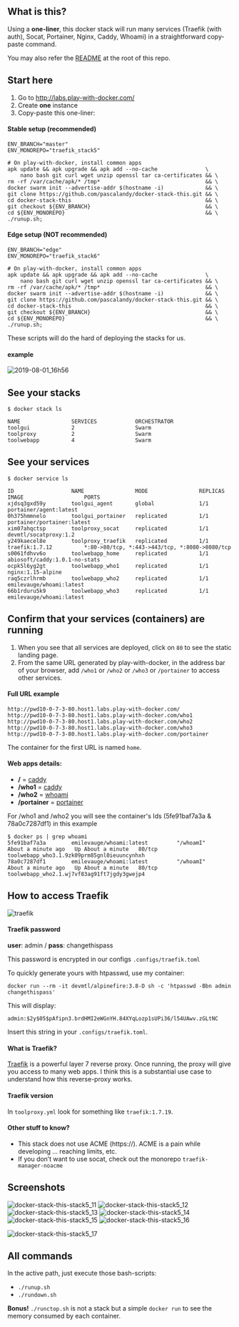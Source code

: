 ## What is this?

Using a **one-liner**, this docker stack will run many services (Traefik (with auth), Socat, Portainer, Nginx, Caddy, Whoami) in a straightforward copy-paste command.

You may also refer the [README](https://github.com/pascalandy/docker-stack-this/blob/master/README.md) at the root of this repo.

## Start here
1. Go to http://labs.play-with-docker.com/ 
2. Create **one** instance
3. Copy-paste this one-liner:

#### Stable setup (recommended)

```
ENV_BRANCH="master"
ENV_MONOREPO="traefik_stack5"

# On play-with-docker, install common apps
apk update && apk upgrade && apk add --no-cache               \
    nano bash git curl wget unzip openssl tar ca-certificates && \
rm -rf /var/cache/apk/* /tmp*                                 && \
docker swarm init --advertise-addr $(hostname -i)             && \
git clone https://github.com/pascalandy/docker-stack-this.git && \
cd docker-stack-this                                          && \
git checkout ${ENV_BRANCH}                                    && \
cd ${ENV_MONOREPO}                                            && \
./runup.sh;
```

#### Edge setup (NOT recommended)

```
ENV_BRANCH="edge"
ENV_MONOREPO="traefik_stack6"

# On play-with-docker, install common apps
apk update && apk upgrade && apk add --no-cache               \
    nano bash git curl wget unzip openssl tar ca-certificates && \
rm -rf /var/cache/apk/* /tmp*                                 && \
docker swarm init --advertise-addr $(hostname -i)             && \
git clone https://github.com/pascalandy/docker-stack-this.git && \
cd docker-stack-this                                          && \
git checkout ${ENV_BRANCH}                                    && \
cd ${ENV_MONOREPO}                                            && \
./runup.sh;
```

These scripts will do the hard of deploying the stacks for us.

#### example

![2019-08-01_16h56](https://user-images.githubusercontent.com/6694151/62326965-5ca8f880-b47d-11e9-9416-2139d514fc64.gif)

## See your stacks

```
$ docker stack ls

NAME                SERVICES            ORCHESTRATOR
toolgui             2                   Swarm
toolproxy           2                   Swarm
toolwebapp          4                   Swarm
```


## See your services

```
$ docker service ls

ID                  NAME                MODE                REPLICAS            IMAGE                   PORTS
xjdsq3gxd59y        toolgui_agent       global              1/1                 portainer/agent:latest
0h375hmmnelo        toolgui_portainer   replicated          1/1                 portainer/portainer:latest
xim07ahqctsp        toolproxy_socat     replicated          1/1                 devmtl/socatproxy:1.2
y249kaecel8e        toolproxy_traefik   replicated          1/1                 traefik:1.7.12          *:80->80/tcp, *:443->443/tcp, *:8080->8080/tcp
s0061fdhvv6o        toolwebapp_home     replicated          1/1                 abiosoft/caddy:1.0.1-no-stats
ocpk5l6yg2gt        toolwebapp_who1     replicated          1/1                 nginx:1.15-alpine
raq5czrlhrmb        toolwebapp_who2     replicated          1/1                 emilevauge/whoami:latest
66b1rduru5k9        toolwebapp_who3     replicated          1/1                 emilevauge/whoami:latest
```

## Confirm that your services (containers) are running

1. When you see that all services are deployed, click on `80` to see the static landing page.
2. From the same URL generated by play-with-docker, in the address bar of your browser, add `/who1` or `/who2` or `/who3` or `/portainer` to access other services.


#### Full URL example

```
http://pwd10-0-7-3-80.host1.labs.play-with-docker.com/
http://pwd10-0-7-3-80.host1.labs.play-with-docker.com/who1
http://pwd10-0-7-3-80.host1.labs.play-with-docker.com/who2
http://pwd10-0-7-3-80.host1.labs.play-with-docker.com/who3
http://pwd10-0-7-3-80.host1.labs.play-with-docker.com/portainer
```

The container for the first URL is named `home`.


#### Web apps details:
- **/** = [caddy](https://github.com/pascalandy/caddy-securityheader)
- **/who1** = [caddy](https://github.com/pascalandy/caddy-securityheader)
- **/who2** = [whoami](https://hub.docker.com/r/emilevauge/whoami/)
- **/portainer** = [portainer](https://hub.docker.com/r/portainer/portainer/)

For /who1 and /who2 you will see the container's Ids (5fe91baf7a3a & 78a0c7287df1) in this example

```
$ docker ps | grep whoami
5fe91baf7a3a        emilevauge/whoami:latest         "/whoamI"                About a minute ago   Up About a minute   80/tcp                      toolwebapp_who3.1.9zk09prm85gnl0ieuuncynhxh
78a0c7287df1        emilevauge/whoami:latest         "/whoamI"                About a minute ago   Up About a minute   80/tcp                      toolwebapp_who2.1.wj7vf83ag91ft7jgdy3gwejp4
```


## How to access Traefik

![traefik](https://user-images.githubusercontent.com/6694151/50121682-86334d80-0227-11e9-8f25-93dd8714d306.jpg)


#### Traefik password

**user**: admin / **pass**: changethispass

This password is encrypted in our configs `.configs/traefik.toml`

To quickly generate yours with htpasswd, use my container:

```
docker run --rm -it devmtl/alpinefire:3.8-D sh -c 'htpasswd -Bbn admin changethispass'  
``` 

This will display:

``` 
admin:$2y$05$pAfipn3.brdHMI2eWGnYH.84XYqLozp1sUPi36/l54UAwv.zGLtNC
```

Insert this string in your `.configs/traefik.toml`.

#### What is Traefik?

[Traefik](https://docs.traefik.io/configuration/backends/docker/) is a powerful layer 7 reverse proxy. Once running, the proxy will give you access to many web apps. I think this is a substantial use case to understand how this reverse-proxy works.

#### Traefik version 

In `toolproxy.yml` look for something like `traefik:1.7.19`.

#### Other stuff to know?

- This stack does not use ACME (https://). ACME is a pain while developing … reaching limits, etc.
- If you don’t want to use socat, check out the monorepo `traefik-manager-noacme`

## Screenshots

![docker-stack-this-stack5_11](https://user-images.githubusercontent.com/6694151/34073735-76c60ae2-e26e-11e7-85a1-755a7177b3f2.jpg)
![docker-stack-this-stack5_12](https://user-images.githubusercontent.com/6694151/34073736-76d461c8-e26e-11e7-9aea-c8dbc049a383.jpg)
![docker-stack-this-stack5_13](https://user-images.githubusercontent.com/6694151/34073737-76e1d998-e26e-11e7-8b7c-c619e91adadd.jpg)
![docker-stack-this-stack5_14](https://user-images.githubusercontent.com/6694151/34073738-76f163ae-e26e-11e7-86d7-27ea62ae3284.jpg)
![docker-stack-this-stack5_15](https://user-images.githubusercontent.com/6694151/34073739-77006d4a-e26e-11e7-8f2e-cbd4268ea403.jpg)
![docker-stack-this-stack5_16](https://user-images.githubusercontent.com/6694151/49540846-158f4700-f89f-11e8-8e14-ceca2ff2b910.jpg)

![docker-stack-this-stack5_17](https://user-images.githubusercontent.com/6694151/49540848-1922ce00-f89f-11e8-9fdc-b6fce70825c8.jpg)

## All commands
In the active path, just execute those bash-scripts:

- `./runup.sh`
- `./rundown.sh`

**Bonus!** `./runctop.sh` is not a stack but a simple `docker run` to see the memory consumed by each container.

